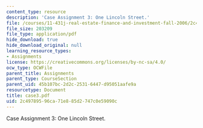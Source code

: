```yaml
---
content_type: resource
description: 'Case Assignment 3: One Lincoln Street.'
file: /courses/11-431j-real-estate-finance-and-investment-fall-2006/2c49789596ca71e885d2747c0e59090c_case3.pdf
file_size: 203209
file_type: application/pdf
hide_download: true
hide_download_original: null
learning_resource_types:
- Assignments
license: https://creativecommons.org/licenses/by-nc-sa/4.0/
ocw_type: OCWFile
parent_title: Assignments
parent_type: CourseSection
parent_uid: 45b107bc-2d2c-2531-6447-d95051aafe9a
resourcetype: Document
title: case3.pdf
uid: 2c497895-96ca-71e8-85d2-747c0e59090c
---
```

Case Assignment 3: One Lincoln Street.
